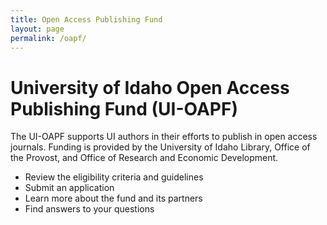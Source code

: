```yaml
---
title: Open Access Publishing Fund
layout: page 
permalink: /oapf/
---
```


# University of Idaho Open Access Publishing Fund (UI-OAPF)
The UI-OAPF supports UI authors in their efforts to publish in open access journals. Funding is provided by the University of Idaho Library, Office of the Provost, and Office of Research and Economic Development.

* Review the eligibility criteria and guidelines
* Submit an application
* Learn more about the fund and its partners
* Find answers to your questions
